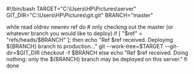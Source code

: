 #!/bin/bash
TARGET="C:\Users\HP\Pictures\server"
GIT_DIR="C:\Users\HP\Pictures\git.git"
BRANCH="master"

while read oldrev newrev ref
do
	# only checking out the master (or whatever branch you would like to deploy)
	if [ "$ref" = "refs/heads/$BRANCH" ];
	then
		echo "Ref $ref received. Deploying ${BRANCH} branch to production..."
		git --work-tree=$TARGET --git-dir=$GIT_DIR checkout -f $BRANCH
	else
		echo "Ref $ref received. Doing nothing: only the ${BRANCH} branch may be deployed on this server."
	fi
done